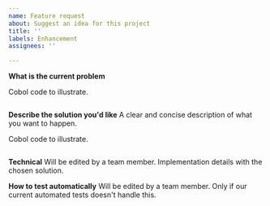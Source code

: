 ```yaml
---
name: Feature request
about: Suggest an idea for this project
title: ''
labels: Enhancement
assignees: ''

---
```


**What is the current problem**


Cobol code to illustrate.
```cobol

```


**Describe the solution you'd like**
A clear and concise description of what you want to happen.

Cobol code to illustrate.
```cobol

```

**Technical**
Will be edited by a team member.
Implementation details with the chosen solution.

**How to test automatically**
Will be edited by a team member.
Only if our current automated tests doesn't handle this.
